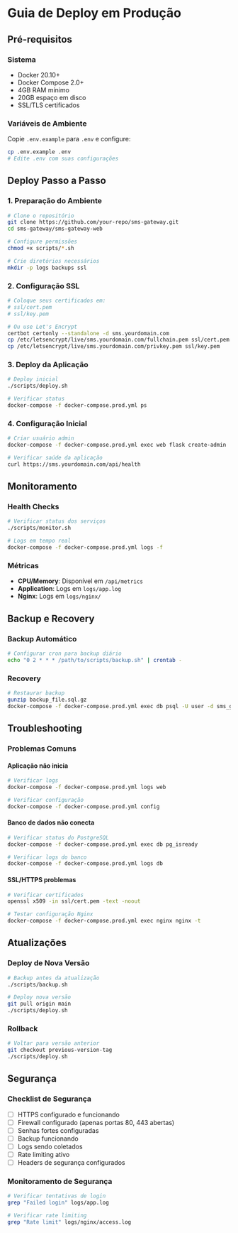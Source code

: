 # Guia de Deploy em Produção

## Pré-requisitos

### Sistema
- Docker 20.10+
- Docker Compose 2.0+
- 4GB RAM mínimo
- 20GB espaço em disco
- SSL/TLS certificados

### Variáveis de Ambiente
Copie `.env.example` para `.env` e configure:

```bash
cp .env.example .env
# Edite .env com suas configurações
```

## Deploy Passo a Passo

### 1. Preparação do Ambiente

```bash
# Clone o repositório
git clone https://github.com/your-repo/sms-gateway.git
cd sms-gateway/sms-gateway-web

# Configure permissões
chmod +x scripts/*.sh

# Crie diretórios necessários
mkdir -p logs backups ssl
```

### 2. Configuração SSL

```bash
# Coloque seus certificados em:
# ssl/cert.pem
# ssl/key.pem

# Ou use Let's Encrypt
certbot certonly --standalone -d sms.yourdomain.com
cp /etc/letsencrypt/live/sms.yourdomain.com/fullchain.pem ssl/cert.pem
cp /etc/letsencrypt/live/sms.yourdomain.com/privkey.pem ssl/key.pem
```

### 3. Deploy da Aplicação

```bash
# Deploy inicial
./scripts/deploy.sh

# Verificar status
docker-compose -f docker-compose.prod.yml ps
```

### 4. Configuração Inicial

```bash
# Criar usuário admin
docker-compose -f docker-compose.prod.yml exec web flask create-admin

# Verificar saúde da aplicação
curl https://sms.yourdomain.com/api/health
```

## Monitoramento

### Health Checks
```bash
# Verificar status dos serviços
./scripts/monitor.sh

# Logs em tempo real
docker-compose -f docker-compose.prod.yml logs -f
```

### Métricas
- **CPU/Memory**: Disponível em `/api/metrics`
- **Application**: Logs em `logs/app.log`
- **Nginx**: Logs em `logs/nginx/`

## Backup e Recovery

### Backup Automático
```bash
# Configurar cron para backup diário
echo "0 2 * * * /path/to/scripts/backup.sh" | crontab -
```

### Recovery
```bash
# Restaurar backup
gunzip backup_file.sql.gz
docker-compose -f docker-compose.prod.yml exec db psql -U user -d sms_gateway < backup_file.sql
```

## Troubleshooting

### Problemas Comuns

#### Aplicação não inicia
```bash
# Verificar logs
docker-compose -f docker-compose.prod.yml logs web

# Verificar configuração
docker-compose -f docker-compose.prod.yml config
```

#### Banco de dados não conecta
```bash
# Verificar status do PostgreSQL
docker-compose -f docker-compose.prod.yml exec db pg_isready

# Verificar logs do banco
docker-compose -f docker-compose.prod.yml logs db
```

#### SSL/HTTPS problemas
```bash
# Verificar certificados
openssl x509 -in ssl/cert.pem -text -noout

# Testar configuração Nginx
docker-compose -f docker-compose.prod.yml exec nginx nginx -t
```

## Atualizações

### Deploy de Nova Versão
```bash
# Backup antes da atualização
./scripts/backup.sh

# Deploy nova versão
git pull origin main
./scripts/deploy.sh
```

### Rollback
```bash
# Voltar para versão anterior
git checkout previous-version-tag
./scripts/deploy.sh
```

## Segurança

### Checklist de Segurança
- [ ] HTTPS configurado e funcionando
- [ ] Firewall configurado (apenas portas 80, 443 abertas)
- [ ] Senhas fortes configuradas
- [ ] Backup funcionando
- [ ] Logs sendo coletados
- [ ] Rate limiting ativo
- [ ] Headers de segurança configurados

### Monitoramento de Segurança
```bash
# Verificar tentativas de login
grep "Failed login" logs/app.log

# Verificar rate limiting
grep "Rate limit" logs/nginx/access.log
```